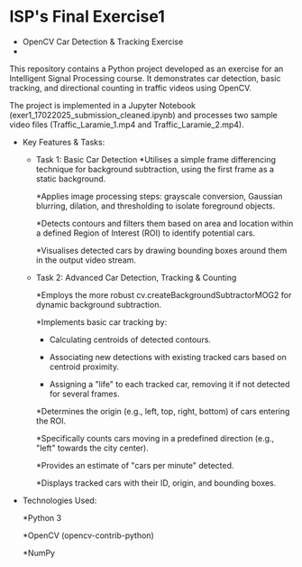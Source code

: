 # ISP's Final Exercise1
- OpenCV Car Detection & Tracking Exercise
- 
This repository contains a Python project developed as an exercise for an Intelligent Signal Processing course. It demonstrates car detection, basic tracking, and directional
counting in traffic videos using OpenCV.

The project is implemented in a Jupyter Notebook (exer1_17022025_submission_cleaned.ipynb) and processes two sample video files (Traffic_Laramie_1.mp4 and Traffic_Laramie_2.mp4).

- Key Features & Tasks:
  
  - Task 1: Basic Car Detection
    *Utilises a simple frame differencing technique for background subtraction, using the first frame as a static background.
    
    *Applies image processing steps: grayscale conversion, Gaussian blurring, dilation, and thresholding to isolate foreground objects.
    
    *Detects contours and filters them based on area and location within a defined Region of Interest (ROI) to identify potential cars.
    
    *Visualises detected cars by drawing bounding boxes around them in the output video stream.

  - Task 2: Advanced Car Detection, Tracking & Counting

    *Employs the more robust cv.createBackgroundSubtractorMOG2 for dynamic background subtraction.

    *Implements basic car tracking by:

      + Calculating centroids of detected contours.

      + Associating new detections with existing tracked cars based on centroid proximity.

      + Assigning a "life" to each tracked car, removing it if not detected for several frames.

    *Determines the origin (e.g., left, top, right, bottom) of cars entering the ROI.

    *Specifically counts cars moving in a predefined direction (e.g., "left" towards the city center).

    *Provides an estimate of "cars per minute" detected.

    *Displays tracked cars with their ID, origin, and bounding boxes.

- Technologies Used:

    *Python 3

    *OpenCV (opencv-contrib-python)

    *NumPy

